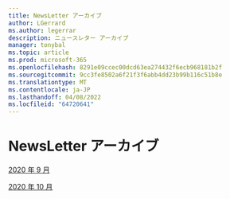```yaml
---
title: NewsLetter アーカイブ
author: LGerrard
ms.author: legerrar
description: ニュースレター アーカイブ
manager: tonybal
ms.topic: article
ms.prod: microsoft-365
ms.openlocfilehash: 8291e09ccec00dcd63ea274432f6ecb968181b2f
ms.sourcegitcommit: 9cc3fe8502a6f21f3f6abb4dd23b99b116c51b8e
ms.translationtype: MT
ms.contentlocale: ja-JP
ms.lasthandoff: 04/08/2022
ms.locfileid: "64720641"
---
```

# <a name="newsletter-archive"></a>NewsLetter アーカイブ

[2020 年 9 月](https://github.com/MicrosoftDocs/OfficeDocs-AppCompliance-pr/blob/master/Apps/docs/September%202020.md)

[2020 年 10 月](https://github.com/MicrosoftDocs/OfficeDocs-AppCompliance-pr/blob/master/Apps/docs/October%202020.md)
